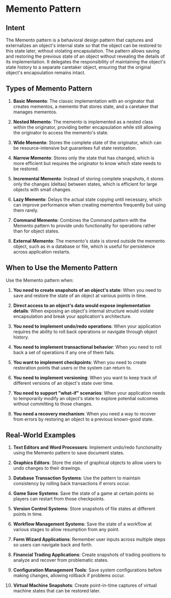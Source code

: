 # Memento Pattern

## Intent
The Memento pattern is a behavioral design pattern that captures and externalizes an object's internal state so that the object can be restored to this state later, without violating encapsulation. The pattern allows saving and restoring the previous state of an object without revealing the details of its implementation. It delegates the responsibility of maintaining the object's state history to a separate caretaker object, ensuring that the original object's encapsulation remains intact.

## Types of Memento Pattern

1. **Basic Memento**: The classic implementation with an originator that creates mementos, a memento that stores state, and a caretaker that manages mementos.

2. **Nested Memento**: The memento is implemented as a nested class within the originator, providing better encapsulation while still allowing the originator to access the memento's state.

3. **Wide Memento**: Stores the complete state of the originator, which can be resource-intensive but guarantees full state restoration.

4. **Narrow Memento**: Stores only the state that has changed, which is more efficient but requires the originator to know which state needs to be restored.

5. **Incremental Memento**: Instead of storing complete snapshots, it stores only the changes (deltas) between states, which is efficient for large objects with small changes.

6. **Lazy Memento**: Delays the actual state copying until necessary, which can improve performance when creating mementos frequently but using them rarely.

7. **Command Memento**: Combines the Command pattern with the Memento pattern to provide undo functionality for operations rather than for object states.

8. **External Memento**: The memento's state is stored outside the memento object, such as in a database or file, which is useful for persistence across application restarts.

## When to Use the Memento Pattern

Use the Memento pattern when:

1. **You need to create snapshots of an object's state**: When you need to save and restore the state of an object at various points in time.

2. **Direct access to an object's data would expose implementation details**: When exposing an object's internal structure would violate encapsulation and break your application's architecture.

3. **You need to implement undo/redo operations**: When your application requires the ability to roll back operations or navigate through object history.

4. **You need to implement transactional behavior**: When you need to roll back a set of operations if any one of them fails.

5. **You want to implement checkpoints**: When you need to create restoration points that users or the system can return to.

6. **You need to implement versioning**: When you want to keep track of different versions of an object's state over time.

7. **You need to support "what-if" scenarios**: When your application needs to temporarily modify an object's state to explore potential outcomes without committing to those changes.

8. **You need a recovery mechanism**: When you need a way to recover from errors by restoring an object to a previous known-good state.

## Real-World Examples

1. **Text Editors and Word Processors**: Implement undo/redo functionality using the Memento pattern to save document states.

2. **Graphics Editors**: Store the state of graphical objects to allow users to undo changes to their drawings.

3. **Database Transaction Systems**: Use the pattern to maintain consistency by rolling back transactions if errors occur.

4. **Game Save Systems**: Save the state of a game at certain points so players can restart from those checkpoints.

5. **Version Control Systems**: Store snapshots of file states at different points in time.

6. **Workflow Management Systems**: Save the state of a workflow at various stages to allow resumption from any point.

7. **Form Wizard Applications**: Remember user inputs across multiple steps so users can navigate back and forth.

8. **Financial Trading Applications**: Create snapshots of trading positions to analyze and recover from problematic states.

9. **Configuration Management Tools**: Save system configurations before making changes, allowing rollback if problems occur.

10. **Virtual Machine Snapshots**: Create point-in-time captures of virtual machine states that can be restored later.
